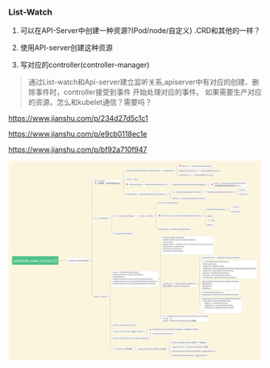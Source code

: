 ### List-Watch
1. 可以在API-Server中创建一种资源?(Pod/node/自定义) .CRD和其他的一样？
2. 使用API-server创建这种资源

3. 写对应的controller(controller-manager)
> 通过List-watch和Api-server建立监听关系,apiserver中有对应的创建、删除事件时，controller接受到事件
开始处理对应的事件。
> 如果需要生产对应的资源，怎么和kubelet通信？需要吗？

https://www.jianshu.com/p/234d27d5c1c1

https://www.jianshu.com/p/e9cb0118ec1e

https://www.jianshu.com/p/bf92a710f947

![](k8s-scheduler-flow.png)
